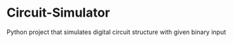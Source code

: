# Circuit-Simulator
Python project that simulates digital circuit structure with given binary input
